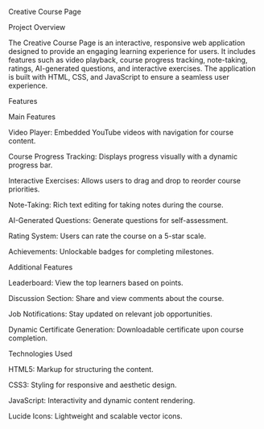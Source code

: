 Creative Course Page

Project Overview

The Creative Course Page is an interactive, responsive web application designed to provide an engaging learning experience for users. It includes features such as video playback, course progress tracking, note-taking, ratings, AI-generated questions, and interactive exercises. The application is built with HTML, CSS, and JavaScript to ensure a seamless user experience.

Features

Main Features

Video Player: Embedded YouTube videos with navigation for course content.

Course Progress Tracking: Displays progress visually with a dynamic progress bar.

Interactive Exercises: Allows users to drag and drop to reorder course priorities.

Note-Taking: Rich text editing for taking notes during the course.

AI-Generated Questions: Generate questions for self-assessment.

Rating System: Users can rate the course on a 5-star scale.

Achievements: Unlockable badges for completing milestones.

Additional Features

Leaderboard: View the top learners based on points.

Discussion Section: Share and view comments about the course.

Job Notifications: Stay updated on relevant job opportunities.

Dynamic Certificate Generation: Downloadable certificate upon course completion.

Technologies Used

HTML5: Markup for structuring the content.

CSS3: Styling for responsive and aesthetic design.

JavaScript: Interactivity and dynamic content rendering.

Lucide Icons: Lightweight and scalable vector icons.